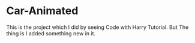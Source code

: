 # Car-Animated
This is the project which I did by seeing Code with Harry Tutorial. But The thing is I added something new in it.

